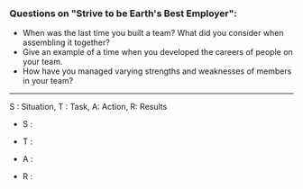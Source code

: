 ### Questions on "Strive to be Earth's Best Employer":

-   When was the last time you built a team? What did you consider when assembling it together?
-   Give an example of a time when you developed the careers of people on your team.
-   How have you managed varying strengths and weaknesses of members in your team?

<hr/>

S : Situation, T : Task, A: Action, R: Results

-   S : 
    
-   T : 
    
-   A : 
    
-   R : 
    